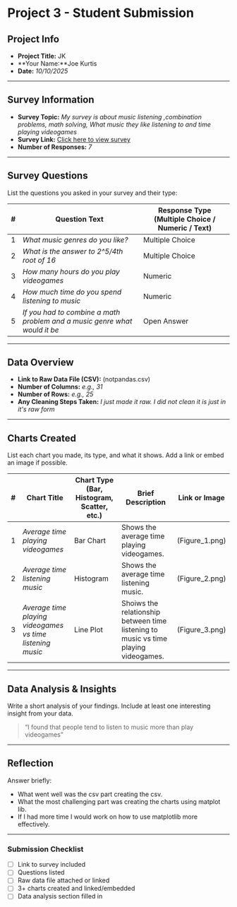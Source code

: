 # Project 3 -  Student Submission

## Project Info
- **Project Title:** JK
- **Your Name:**Joe Kurtis
- **Date:** _10/10/2025_

---

## Survey Information
- **Survey Topic:** _My survey is about music listening ,combination problems, math solving, What music they like listening to and time playing videogames_
- **Survey Link:** [Click here to view survey](https://docs.google.com/forms/d/e/1FAIpQLScQ1eALLpYf_ulJRqHnvleQkldI5IHDO0Cvb_8w7TuHnEg8Zw/viewform?usp=sharing&ouid=117214671967308925010)
- **Number of Responses:** _7_

---

## Survey Questions
List the questions you asked in your survey and their type:

| # | Question Text | Response Type (Multiple Choice / Numeric / Text) |
|---|---------------|-------------------------------------------------|
| 1 | _What music genres do you like?_ | Multiple Choice |
| 2 | _What is the answer to 2^5/4th root of 16_ | Multiple Choice |
| 3 | _How many hours do you play videogames_ | Numeric |
| 4 | _How much time do you spend listening to music_ | Numeric |
| 5 | _If you had to combine a math problem and a music genre what would it be_ | Open Answer |

---

## Data Overview
- **Link to Raw Data File (CSV):** (notpandas.csv)
- **Number of Columns:** _e.g., 31_
- **Number of Rows:** _e.g., 25_
- **Any Cleaning Steps Taken:** _I just made it raw. I did not clean it is just in it's raw form_

---

## Charts Created
List each chart you made, its type, and what it shows. Add a link or embed an image if possible.

| # | Chart Title | Chart Type (Bar, Histogram, Scatter, etc.) | Brief Description | Link or Image |
|---|-------------|-------------------------------------------|-------------------|---------------|
| 1 | _Average time playing videogames_ | Bar Chart | Shows the average time playing videogames. | (Figure_1.png) |
| 2 | _Average time listening music_ | Histogram | Shows the average time listening music. | (Figure_2.png) |
| 3 | _Average time playing videogames vs time listening music_ | Line Plot | Shoiws the relationship between time listening to music vs time playing videogames. | (Figure_3.png) |

---

## Data Analysis & Insights
Write a short analysis of your findings. Include at least one interesting insight from your data.

> “I found that people tend to listen to music more than play videogames”

---

## Reflection
Answer briefly:
- What went well was the csv part creating the csv.
- What the most challenging part was creating the charts using matplot lib.
- If I had more time I would work on how to use matplotlib more effectively. 

---

### Submission Checklist
- [ ] Link to survey included
- [ ] Questions listed
- [ ] Raw data file attached or linked
- [ ] 3+ charts created and linked/embedded
- [ ] Data analysis section filled in